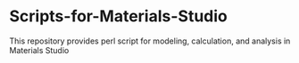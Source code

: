 # Scripts-for-Materials-Studio

This repository provides perl script for modeling, calculation, and analysis in Materials Studio
